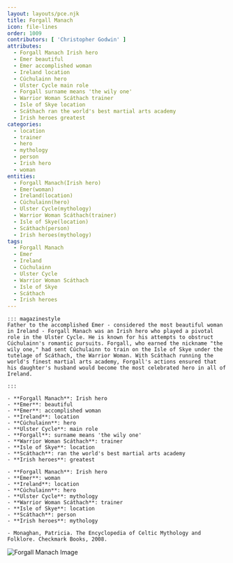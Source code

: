```yaml
---
layout: layouts/pce.njk
title: Forgall Manach
icon: file-lines
order: 1009
contributors: [ 'Christopher Godwin' ]
attributes:
  - Forgall Manach Irish hero
  - Emer beautiful
  - Emer accomplished woman
  - Ireland location
  - Cúchulainn hero
  - Ulster Cycle main role
  - Forgall surname means 'the wily one'
  - Warrior Woman Scáthach trainer
  - Isle of Skye location
  - Scáthach ran the world's best martial arts academy
  - Irish heroes greatest
categories:
  - location
  - trainer
  - hero
  - mythology
  - person
  - Irish hero
  - woman
entities:
  - Forgall Manach(Irish hero)
  - Emer(woman)
  - Ireland(location)
  - Cúchulainn(hero)
  - Ulster Cycle(mythology)
  - Warrior Woman Scáthach(trainer)
  - Isle of Skye(location)
  - Scáthach(person)
  - Irish heroes(mythology)
tags:
  - Forgall Manach
  - Emer
  - Ireland
  - Cúchulainn
  - Ulster Cycle
  - Warrior Woman Scáthach
  - Isle of Skye
  - Scáthach
  - Irish heroes
---
```

``` tab [group1:Info]
::: magazinestyle
Father to the accomplished Emer - considered the most beautiful woman in Ireland - Forgall Manach was an Irish hero who played a pivotal role in the Ulster Cycle. He is known for his attempts to obstruct Cúchulainn's romantic pursuits. Forgall, who earned the nickname "the wily one," had sent Cúchulainn to train on the Isle of Skye under the tutelage of Scáthach, the Warrior Woman. With Scáthach running the world's finest martial arts academy, Forgall's actions ensured that his daughter's husband would become the most celebrated hero in all of Ireland.

:::
```
``` tab [group1:Attributes]
- **Forgall Manach**: Irish hero
- **Emer**: beautiful
- **Emer**: accomplished woman
- **Ireland**: location
- **Cúchulainn**: hero
- **Ulster Cycle**: main role
- **Forgall**: surname means 'the wily one'
- **Warrior Woman Scáthach**: trainer
- **Isle of Skye**: location
- **Scáthach**: ran the world's best martial arts academy
- **Irish heroes**: greatest
```
``` tab [group1:Entities]
- **Forgall Manach**: Irish hero
- **Emer**: woman
- **Ireland**: location
- **Cúchulainn**: hero
- **Ulster Cycle**: mythology
- **Warrior Woman Scáthach**: trainer
- **Isle of Skye**: location
- **Scáthach**: person
- **Irish heroes**: mythology
```
``` tab [group1:Sources]
- Monaghan, Patricia. The Encyclopedia of Celtic Mythology and Folklore. Checkmark Books, 2008.
```
![Forgall Manach Image](['https://upload.wikimedia.org/wikipedia/commons/8/88/Cuchulainn_rebuked_by_Emer_Millar.jpg'])
